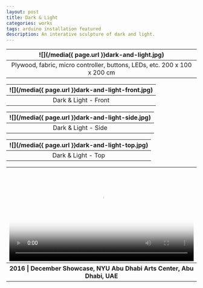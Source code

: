 ```yaml
---
layout: post
title: Dark & Light
categories: works
tags: arduino installation featured
description: An interative sculpture of dark and light.
---
```


![](/media{{ page.url }}dark-and-light.jpg) |
:----------: |
Plywood, fabric, micro controller, buttons, LEDs, etc. 200 x 100 x 200 cm |

![](/media{{ page.url }}dark-and-light-front.jpg) |
:----------: |
Dark & Light - Front |

![](/media{{ page.url }}dark-and-light-side.jpg) |
:----------: |
Dark & Light - Side |

![](/media{{ page.url }}dark-and-light-top.jpg) |
:----------: |
Dark & Light - Top |

<table style="width: 100%;">
  <thead><tr><th>
    <video controls width="100%" preload="auto" poster="/media{{ page.url }}dark-and-light-video.jpg">
      <source src="/media{{ page.url }}dark-and-light-video.mp4" type='video/mp4'>
    </video>
  </th></tr></thead>
  <tbody><tr style="text-align: center;"><th>
    2016 | December Showcase, NYU Abu Dhabi Arts Center, Abu Dhabi, UAE
  </th></tr></tbody>
</table>
